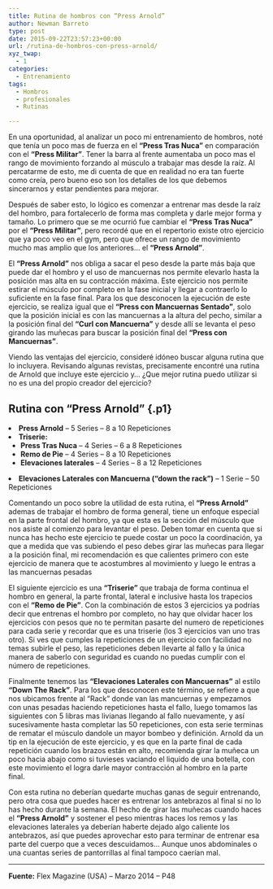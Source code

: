 ```yaml
---
title: Rutina de hombros con “Press Arnold”
author: Newman Barreto
type: post
date: 2015-09-22T23:57:23+00:00
url: /rutina-de-hombros-con-press-arnold/
xyz_twap:
  - 1
categories:
  - Entrenamiento
tags:
  - Hombros
  - profesionales
  - Rutinas

---
```

<p class="p1">
  En una oportunidad, al analizar un poco mi entrenamiento de hombros, noté que tenía un poco mas de fuerza en el <strong>“Press Tras Nuca”</strong> en comparación con el <strong>“Press Militar”</strong>. Tener la barra al frente aumentaba un poco mas el rango de movimiento forzando al músculo a trabajar mas desde la raíz. Al percatarme de esto, me di cuenta de que en realidad no era tan fuerte como creía, pero bueno eso son los detalles de los que debemos sincerarnos y estar pendientes para mejorar.
</p>

<p class="p1">
  Después de saber esto, lo lógico es comenzar a entrenar mas desde la raíz del hombro, para fortalecerlo de forma mas completa y darle mejor forma y tamaño. Lo primero que se me ocurrió fue cambiar el <strong>“Press Tras Nuca”</strong> por el <strong>“Press Militar”</strong>, pero recordé que en el repertorio existe otro ejercicio que ya poco veo en el gym, pero que ofrece un rango de movimiento mucho mas amplio que los anteriores… el <strong>“Press Arnold”</strong>.
</p>

<p class="p1">
  El <strong>“Press Arnold”</strong> nos obliga a sacar el peso desde la parte más baja que puede dar el hombro y el uso de mancuernas nos permite elevarlo hasta la posición mas alta en su contracción máxima. Este ejercicio nos permite estirar el músculo por completo en la fase inicial y llegar a contraerlo lo suficiente en la fase final. Para los que desconocen la ejecución de este ejercicio, se realiza igual que el <strong>“Press con Mancuernas Sentado”</strong>, solo que la posición inicial es con las mancuernas a la altura del pecho, similar a la posición final del <strong>“Curl con Mancuerna”</strong> y desde allí se levanta el peso girando las muñecas para buscar la posición final del <strong>“Press con Mancuernas”</strong>.
</p>

<p class="p1">
  Viendo las ventajas del ejercicio, consideré idóneo buscar alguna rutina que lo incluyera. Revisando algunas revistas, precisamente encontré una rutina de Arnold que incluye este ejercicio y… ¿Que mejor rutina puedo utilizar si no es una del propio creador del ejercicio?
</p>

## Rutina con &#8220;Press Arnold&#8221; {.p1}

<li class="p1">
  <strong>Press Arnold</strong> &#8211; 5 Series &#8211; 8 a 10 Repeticiones
</li>
<li class="p1">
  <strong>Triserie:</strong> <ul>
    <li class="p1">
      <strong>Press Tras Nuca</strong> &#8211; 4 Series &#8211; 6 a 8 Repeticiones
    </li>
    <li class="p1">
      <strong>Remo de Pie</strong> &#8211; 4 Series &#8211; 8 a 10 Repeticiones
    </li>
    <li class="p1">
      <strong>Elevaciones laterales</strong> &#8211; 4 Series &#8211; 8 a 12 Repeticiones
    </li>
  </ul>
</li>

<li class="p1">
  <strong>Elevaciones Laterales con Mancuerna (“down the rack”)</strong> &#8211; 1 Serie &#8211; 50 Repeticiones
</li>

<p class="p1">
  Comentando un poco sobre la utilidad de esta rutina, el <strong>“Press Arnold”</strong> ademas de trabajar el hombro de forma general, tiene un enfoque especial en la parte frontal del hombro, ya que esta es la sección del músculo que nos asiste al comienzo para levantar el peso. Deben tomar en cuenta que si nunca has hecho este ejercicio te puede costar un poco la coordinación, ya que a medida que vas subiendo el peso debes girar las muñecas para llegar a la posición final, mi recomendación es que calientes primero con este ejercicio de manera que te acostumbres al movimiento y luego le entras a las mancuernas pesadas
</p>

<p class="p1">
  El siguiente ejercicio es una <strong>“Triserie”</strong> que trabaja de forma continua el hombro en general, la parte frontal, lateral e inclusive hasta los trapecios con el <strong>“Remo de Pie”</strong>. Con la combinación de estos 3 ejercicios ya podrías decir que entrenas el hombro por completo, no hay que olvidar hacer los ejercicios con pesos que no te permitan pasarte del numero de repeticiones para cada serie y recordar que es una triserie (los 3 ejercicios van uno tras otro). Si ves que cumples la repeticiones de un ejercicio con facilidad no temas subirle el peso, las repeticiones deben llevarte al fallo y la única manera de saberlo con seguridad es cuando no puedas cumplir con el número de repeticiones.
</p>

<p class="p1">
  Finalmente tenemos las <strong>&#8220;Elevaciones Laterales con Mancuernas&#8221;</strong> al estilo <strong>“Down The Rack”</strong>. Para los que desconocen este término, se refiere a que nos ubicamos frente al &#8220;Rack&#8221; donde van las mancuernas y empezamos con unas pesadas haciendo repeticiones hasta el fallo, luego tomamos las siguientes con 5 libras mas livianas llegando al fallo nuevamente, y así sucesivamente hasta completar las 50 repeticiones, con esta serie terminas de rematar el músculo dandole un mayor bombeo y definición. Arnold da un tip en la ejecución de este ejercicio, y es que en la parte final de cada repetición cuando los brazos están en alto, recomienda girar la muñeca un poco hacia abajo como si tuvieses vaciando el liquido de una botella, con este movimiento el logra darle mayor contracción al hombro en la parte final.
</p>

<p class="p1">
  Con esta rutina no deberían quedarte muchas ganas de seguir entrenando, pero otra cosa que puedes hacer es entrenar los antebrazos al final si no lo has hecho durante la semana. El hecho de girar las muñecas cuando haces el <strong>“Press Arnold”</strong> y sostener el peso mientras haces los remos y las elevaciones laterales ya deberían haberte dejado algo caliente los antebrazos, así que puedes aprovechar esto para terminar de entrenar esa parte del cuerpo que a veces descuidamos… Aunque unos abdominales o una cuantas series de pantorrillas al final tampoco caerían mal.
</p>

* * *

<p class="p1">
  <strong>Fuente:</strong> Flex Magazine (USA) &#8211; Marzo 2014 &#8211; P48
</p>